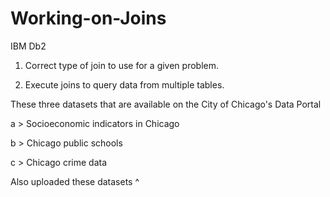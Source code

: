 # Working-on-Joins
IBM Db2


1. Correct type of join to use for a given problem.

2. Execute joins to query data from multiple tables.

These three datasets that are available on the City of Chicago's Data Portal

a > Socioeconomic indicators in Chicago

b > Chicago public schools

c > Chicago crime data

Also uploaded these datasets ^
